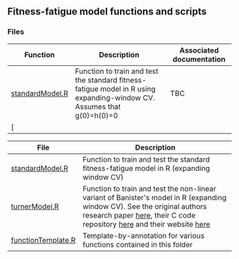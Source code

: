 ## Fitness-fatigue model functions and scripts

### Files

| Function            | Description                                                                                                            | Associated documentation |
|---------------------|------------------------------------------------------------------------------------------------------------------------|--------------------------|
| [standardModel.R]() | Function to train and test the standard fitness-fatigue model in R using expanding-window CV. Assumes that g(0)=h(0)=0 | TBC                      |
| [                   |                                                                                                                        |                          |

| File            | Description                                                                                       |
|-----------------|---------------------------------------------------------------------------------------------------|
| [standardModel.R](https://github.com/bsh2/Fitness-Fatigue-Model/blob/main/functions/standardModel.R) | Function to train and test the standard fitness-fatigue model in R (expanding window CV)          |
| [turnerModel.R](https://github.com/bsh2/Fitness-Fatigue-Model/blob/main/functions/turnerModel.R)   | Function to train and test the non-linear variant of  Banister's model in R (expanding window CV). See the original authors research paper [here](https://jim.turner.link/downloads/BHK-2017-0013.pdf), their C code repository [here](https://github.com/jturner314/nl_perf_model_opt) and their website [here](https://jim.turner.link/) |
| [functionTemplate.R](https://github.com/bsh2/Fitness-Fatigue-Models/blob/main/functions/functionTemplate.R)    | Template-by-annotation for various functions contained in this folder                   |